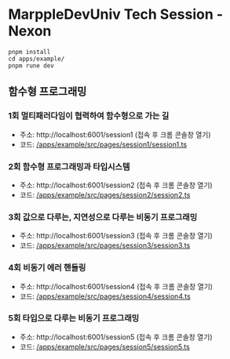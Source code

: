 # MarppleDevUniv Tech Session - Nexon

```
pnpm install
cd apps/example/
pnpm rune dev
```

## 함수형 프로그래밍

### 1회 멀티패러다임이 협력하여 함수형으로 가는 길
- 주소: http://localhost:6001/session1 (접속 후 크롬 콘솔창 열기)
- 코드: [/apps/example/src/pages/session1/session1.ts](https://github.com/marpple/DevUnivTechSessionNexon/blob/main/apps/example/src/pages/session1/session1.ts)

### 2회 함수형 프로그래밍과 타입시스템
- 주소: http://localhost:6001/session2 (접속 후 크롬 콘솔창 열기)
- 코드: [/apps/example/src/pages/session2/session2.ts](https://github.com/marpple/DevUnivTechSessionNexon/blob/main/apps/example/src/pages/session2/session2.ts)

### 3회 값으로 다루는, 지연성으로 다루는 비동기 프로그래밍
- 주소: http://localhost:6001/session3 (접속 후 크롬 콘솔창 열기)
- 코드: [/apps/example/src/pages/session3/session3.ts](https://github.com/marpple/DevUnivTechSessionNexon/blob/main/apps/example/src/pages/session3/session3.ts)

### 4회 비동기 에러 핸들링
- 주소: http://localhost:6001/session4 (접속 후 크롬 콘솔창 열기)
- 코드: [/apps/example/src/pages/session4/session4.ts](https://github.com/marpple/DevUnivTechSessionNexon/blob/main/apps/example/src/pages/session4/session4.ts)

### 5회 타입으로 다루는 비동기 프로그래밍
- 주소: http://localhost:6001/session5 (접속 후 크롬 콘솔창 열기)
- 코드: [/apps/example/src/pages/session5/session5.ts](https://github.com/marpple/DevUnivTechSessionNexon/blob/main/apps/example/src/pages/session5/session5.ts)
